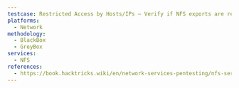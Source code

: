 ```yaml
---
testcase: Restricted Access by Hosts/IPs – Verify if NFS exports are restricted by client IP addresses or hostnames in /etc/exports; test if access is possible from unauthorized source IPs
platforms: 
  - Network
methodology: 
  - BlackBox
  - GreyBox
services:
  - NFS
references:
  - https://book.hacktricks.wiki/en/network-services-pentesting/nfs-service-pentesting.html
---
```

